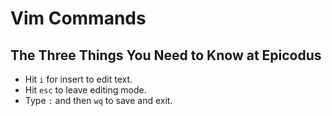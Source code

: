 # Vim Commands

## The Three Things You Need to Know at Epicodus

* Hit `i` for insert to edit text.
* Hit `esc` to leave editing mode.
* Type `:` and then `wq` to save and exit.
